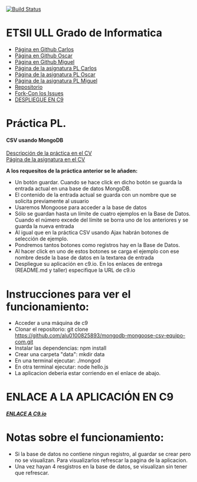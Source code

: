 [![Build Status](https://travis-ci.org/alu0100825893/localstorage-jquery-underscore-express-sass-heroku-equipo-com.svg?branch=gh-pages)](https://travis-ci.org/alu0100825893/localstorage-jquery-underscore-express-sass-heroku-equipo-com)

# ETSII ULL Grado de Informatica

* [Página en Github Carlos](https://ctc87.github.io/)
* [Página en Github Oscar](https://alu0100825893.github.io/)
* [Página en Github Miguel](https://alu0100886870.github.io/)
* [Página de la asignatura PL Carlos](http://ctc87.github.io/Practicas_PL/)
* [Página de la asignatura PL Oscar](https://alu0100825893.github.io/)
* [Página de la asignatura PL Miguel](https://alu0100886870.github.io/pl.html)
* [Repositorio](https://github.com/ULL-ESIT-GRADOII-PL/mongodb-mongoose-csv-equipo-com)
* [Fork-Con los Issues](https://github.com/alu0100825893/mongodb-mongoose-csv-equipo-com)
* [DESPLIEGUE EN C9](https://ide.c9.io/alu0100825893/ubuntu)

# Práctica PL.

#### CSV usando MongoDB
[Descripción de la práctica en el CV](https://campusvirtual.ull.es/1516/mod/page/view.php?id=191191)
<br/>[Página de la asignatura en el CV](https://campusvirtual.ull.es/1516/course/view.php?id=178)

<b>A los requesitos de la práctica anterior se le añaden:</b>

* Un botón guardar. Cuando se hace click en dicho botón se guarda la entrada actual en una base de datos MongoDB.
 * El contenido de la entrada actual se guarda con un nombre que se solicita previamente al usuario
 * Usaremos Mongoose para acceder a la base de datos
* Sólo se guardan hasta un límite de cuatro ejemplos en la Base de Datos. Cuando el número excede del límite se borra uno de los anteriores y se guarda la nueva entrada
* Al igual que en la práctica CSV usando Ajax habrán botones de selección de ejemplo.
 * Pondremos tantos botones como registros hay en la Base de Datos.
 * Al hacer click en uno de estos botones se carga el ejemplo con ese nombre desde la base de datos en la textarea de entrada
* Despliegue su aplicación en c9.io. En los enlaces de entrega (README.md y taller) especifique la URL de c9.io

# Instrucciones para ver el funcionamiento:
* Acceder a una máquina de c9
* Clonar el repositorio:  git clone https://github.com/alu0100825893/mongodb-mongoose-csv-equipo-com.git
* Instalar las dependencias: npm install
* Crear una carpeta "data": mkdir data
* En una terminal ejecutar: ./mongod
* En otra terminal ejecutar: node hello.js
* La aplicacion deberia estar corriendo en el enlace de abajo.


# ENLACE A LA APLICACIÓN EN C9
##### [ENLACE A C9.io](https://ide.c9.io/alu0100825893/ubuntu)

# Notas sobre el funcionamiento:
* Si la base de datos no contiene ningun registro, al guardar se crear pero no se visualizan. Para visualizarlos refrescar la pagina de la aplicacion.
* Una vez hayan 4 resgistros en la base de datos, se visualizan sin tener que refrescar.